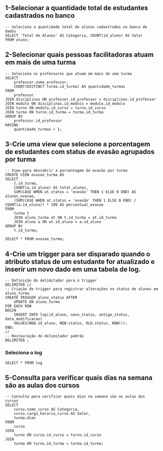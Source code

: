 ## 1-Selecionar a quantidade total de estudantes cadastrados no banco
```mysql
-- Seleciona a quantidade total de alunos cadastrados no banco de dados
SELECT 'Total de Alunos' AS Categoria, COUNT(id_aluno) AS Valor
FROM aluno;
```
## 2-Selecionar quais pessoas facilitadoras atuam em mais de uma turma
```mysql
-- Seleciona os professores que atuam em mais de uma turma
SELECT
    professor.nome_professor,
    COUNT(DISTINCT turma.id_turma) AS quantidade_turmas
FROM
    professor
JOIN disciplinas ON professor.id_professor = disciplinas.id_professor
JOIN modulo ON disciplinas.id_modulo = modulo.id_modulo
JOIN turno ON modulo.id_curso = turno.id_curso
JOIN turma ON turno.id_turma = turma.id_turma
GROUP BY
    professor.id_professor
HAVING
    quantidade_turmas > 1;
```
## 3-Crie uma view que selecione a porcentagem de estudantes com status de evasão agrupados por turma
```mysql
-- View para descobrir a porcentagem de evasão por turma
CREATE VIEW evasao_turma AS
SELECT
    t.id_turma,
    COUNT(a.id_aluno) AS total_alunos,
    SUM(CASE WHEN at.status = 'evasão' THEN 1 ELSE 0 END) AS alunos_evasao,
    (SUM(CASE WHEN at.status = 'evasão' THEN 1 ELSE 0 END) / COUNT(a.id_aluno)) * 100 AS percentual_evasao
FROM
    turma t
    JOIN aluno_turma at ON t.id_turma = at.id_turma
    JOIN aluno a ON at.id_aluno = a.id_aluno
GROUP BY
    t.id_turma;

SELECT * FROM evasao_turma;
```
## 4-Crie um trigger para ser disparado quando o atributo status de um estudante for atualizado e inserir um novo dado em uma tabela de log.
```mysql
-- Definição do delimitador para o trigger
DELIMITER //
-- Criação do trigger para registrar alterações no status de alunos em aluno_turma
CREATE TRIGGER aluno_status AFTER
    UPDATE ON aluno_turma
FOR EACH ROW
BEGIN
    INSERT INTO log(id_aluno, novo_status, antigo_status, data_modificacao)
    VALUES(NEW.id_aluno, NEW.status, OLD.status, NOW());
END;
//
-- Restauração do delimitador padrão
DELIMITER ;
```
### Seleciona o log
```mysql
SELECT * FROM log
```
## 5-Consulta para verificar quais dias na semana são as aulas dos cursos
```mysql
-- Consulta para verificar quais dias na semana são as aulas dos cursos
SELECT
    curso.nome_curso AS Categoria,
    curso.carga_horaria_curso AS Valor,
    turma.dias
FROM 
    curso
JOIN 
    turno ON curso.id_curso = turno.id_curso
JOIN 
    turma ON turno.id_turma = turma.id_turma;
```
